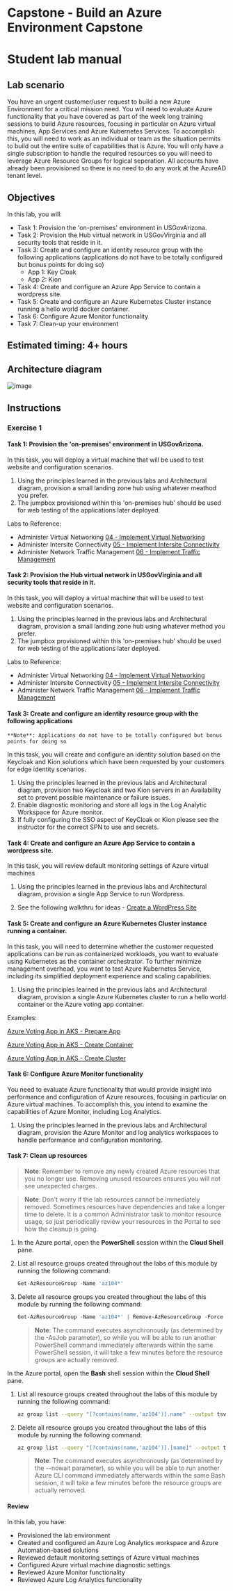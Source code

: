 # Capstone - Build an Azure Environment Capstone
# Student lab manual

## Lab scenario

You have an urgent customer/user request to build a new Azure Environment for a critical mission need. You will need to evaluate Azure functionality that you have covered as part of the week long training sessions to build Azure resources, focusing in particular on Azure virtual machines, App Services and Azure Kubernetes Services. To accomplish this, you will need to work as an individual or team as the situation permits to build out the entire suite of capabilities that is Azure. You will only have a single subscription to handle the required resources so you will need to leverage Azure Resource Groups for logical seperation. All accounts have already been provisioned so there is no need to do any work at the AzureAD tenant level.

## Objectives

In this lab, you will:

+ Task 1: Provision the 'on-premises' environment in USGovArizona.
+ Task 2: Provision the Hub virtual network in USGovVirginia and all security tools that reside in it.
+ Task 3: Create and configure an identity resource group with the following applications
    (applications do not have to be totally configured but bonus points for doing so)
  + App 1: Key Cloak
  + App 2: Kion
+ Task 4: Create and configure an Azure App Service to contain a wordpress site.
+ Task 5: Create and configure an Azure Kubernetes Cluster instance running a hello world docker container.
+ Task 6: Configure Azure Monitor functionality
+ Task 7: Clean-up your environment

## Estimated timing: 4+ hours

## Architecture diagram

![image](../media/az104capstone-png.png)

## Instructions

### Exercise 1

#### Task 1: Provision the 'on-premises' environment in USGovArizona.

In this task, you will deploy a virtual machine that will be used to test website and configuration scenarios.

1. Using the principles learned in the previous labs and Architectural diagram, provision a small landing zone hub using whatever meathod you prefer.
2. The jumpbox provisioned within this 'on-premises hub' should be used for web testing of the applications later deployed.

Labs to Reference:

+ Administer Virtual Networking [04 - Implement Virtual Networking](https://microsoftlearning.github.io/AZ-104-MicrosoftAzureAdministrator/Instructions/Labs/LAB_04-Implement_Virtual_Networking.html)
+ Administer Intersite Connectivity [05 - Implement Intersite Connectivity](https://microsoftlearning.github.io/AZ-104-MicrosoftAzureAdministrator/Instructions/Labs/LAB_05-Implement_Intersite_Connectivity.html)
+ Administer Network Traffic Management [06 - Implement Traffic Management](https://microsoftlearning.github.io/AZ-104-MicrosoftAzureAdministrator/Instructions/Labs/LAB_06-Implement_Network_Traffic_Management.html)

#### Task 2: Provision the Hub virtual network in USGovVirginia and all security tools that reside in it.

In this task, you will deploy a virtual machine that will be used to test website and configuration scenarios.

1. Using the principles learned in the previous labs and Architectural diagram, provision a small landing zone hub using whatever method you prefer.
2. The jumpbox provisioned within this 'on-premises hub' should be used for web testing of the applications later deployed.

Labs to Reference:

+ Administer Virtual Networking [04 - Implement Virtual Networking](https://microsoftlearning.github.io/AZ-104-MicrosoftAzureAdministrator/Instructions/Labs/LAB_04-Implement_Virtual_Networking.html)
+ Administer Intersite Connectivity [05 - Implement Intersite Connectivity](https://microsoftlearning.github.io/AZ-104-MicrosoftAzureAdministrator/Instructions/Labs/LAB_05-Implement_Intersite_Connectivity.html)
+ Administer Network Traffic Management [06 - Implement Traffic Management](https://microsoftlearning.github.io/AZ-104-MicrosoftAzureAdministrator/Instructions/Labs/LAB_06-Implement_Network_Traffic_Management.html)

#### Task 3: Create and configure an identity resource group with the following applications
    **Note**: Applications do not have to be totally configured but bonus points for doing so

In this task, you will create and configure an identity solution based on the Keycloak and Kion solutions which have been requested by your customers for edge identity scenarios.

1. Using the principles learned in the previous labs and Architectural diagram, provision two Keycloak and two Kion servers in an Availability set to prevent possible maintenance or failure issues.
2. Enable diagnostic monitoring and store all logs in the Log Analytic Workspace for Azure monitor.
3. If fully configuring the SSO aspect of KeyCloak or Kion please see the instructor for the correct SPN to use and secrets.

#### Task 4: Create and configure an Azure App Service to contain a wordpress site.

In this task, you will review default monitoring settings of Azure virtual machines

1. Using the principles learned in the previous labs and Architectural diagram, provision a single App Service to run Wordpress.

2. See the following walkthru for ideas - [Create a WordPress Site](https://learn.microsoft.com/en-us/azure/app-service/quickstart-wordpress)

#### Task 5: Create and configure an Azure Kubernetes Cluster instance running a container.

In this task, you will need to determine whether the customer requested applications can be run as containerized workloads, you want to evaluate using Kubernetes as the container orchestrator. To further minimize management overhead, you want to test Azure Kubernetes Service, including its simplified deployment experience and scaling capabilities.

1. Using the principles learned in the previous labs and Architectural diagram, provision a single Azure Kubernetes cluster to run a hello world container or the Azure voting app container.

Examples:

[Azure Voting App in AKS - Prepare App](https://learn.microsoft.com/en-us/azure/aks/tutorial-kubernetes-prepare-app)

[Azure Voting App in AKS - Create Container](https://learn.microsoft.com/en-us/azure/aks/tutorial-kubernetes-prepare-acr?tabs=azure-cli)

[Azure Voting App in AKS - Create Cluster](https://learn.microsoft.com/en-us/azure/aks/tutorial-kubernetes-deploy-cluster?tabs=azure-cli)

#### Task 6: Configure Azure Monitor functionality

You need to evaluate Azure functionality that would provide insight into performance and configuration of Azure resources, focusing in particular on Azure virtual machines. To accomplish this, you intend to examine the capabilities of Azure Monitor, including Log Analytics.

1. Using the principles learned in the previous labs and Architectural diagram, provision the Azure Monitor and log analytics workspaces to handle performance and configuration monitoring.

#### Task 7: Clean up resources

>**Note**: Remember to remove any newly created Azure resources that you no longer use. Removing unused resources ensures you will not see unexpected charges.

>**Note**:  Don't worry if the lab resources cannot be immediately removed. Sometimes resources have dependencies and take a longer time to delete. It is a common Administrator task to monitor resource usage, so just periodically review your resources in the Portal to see how the cleanup is going. 

1. In the Azure portal, open the **PowerShell** session within the **Cloud Shell** pane.

1. List all resource groups created throughout the labs of this module by running the following command:

   ```powershell
   Get-AzResourceGroup -Name 'az104*'
   ```

1. Delete all resource groups you created throughout the labs of this module by running the following command:

   ```powershell
   Get-AzResourceGroup -Name 'az104*' | Remove-AzResourceGroup -Force -AsJob
   ```

    >**Note**: The command executes asynchronously (as determined by the -AsJob parameter), so while you will be able to run another PowerShell command immediately afterwards within the same PowerShell session, it will take a few minutes before the resource groups are actually removed.

In the Azure portal, open the **Bash** shell session within the **Cloud Shell** pane.

1. List all resource groups created throughout the labs of this module by running the following command:

   ```sh
   az group list --query "[?contains(name,'az104')].name" --output tsv
   ```

1. Delete all resource groups you created throughout the labs of this module by running the following command:

   ```sh
   az group list --query "[?contains(name,'az104')].[name]" --output tsv | xargs -L1 bash -c 'az group delete --name $0 --no-wait --yes'
   ```

    >**Note**: The command executes asynchronously (as determined by the --nowait parameter), so while you will be able to run another Azure CLI command immediately afterwards within the same Bash session, it will take a few minutes before the resource groups are actually removed.


#### Review

In this lab, you have:

+ Provisioned the lab environment
+ Created and configured an Azure Log Analytics workspace and Azure Automation-based solutions
+ Reviewed default monitoring settings of Azure virtual machines
+ Configured Azure virtual machine diagnostic settings
+ Reviewed Azure Monitor functionality
+ Reviewed Azure Log Analytics functionality
